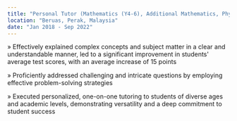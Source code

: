 ```yaml
---
title: "Personal Tutor (Mathematics (Y4-6), Additional Mathematics, Physics, Chemistry)"
location: "Beruas, Perak, Malaysia"
date: "Jan 2018 - Sep 2022"
---
```


» Effectively explained complex concepts and subject matter in a clear and understandable manner, led to a significant improvement in students' average test scores, with an average increase of 15 points

» Proficiently addressed challenging and intricate questions by employing effective problem-solving strategies

» Executed personalized, one-on-one tutoring to students of diverse ages and academic levels, demonstrating versatility and a deep commitment to student success
